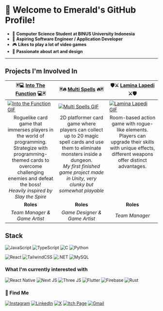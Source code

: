 # 👋 Welcome to Emerald's GitHub Profile!
- 🌱 **Computer Science Student at BINUS University Indonesia**
- 👀 **Aspiring Software Engineer / Application Developer**
- 🎮 **Likes to play a lot of video games**
- 🎨 **Passionate about art and design**
---
## Projects I'm Involved In
<table width="100%">
  <thead>
    <tr>
      <th width="33%">🃏💻 <a href="https://bgdc.itch.io/into-the-function">Into The Function</a> 💻🃏</th>
      <th width="33%">🃏🔥 <a href="https://bgdc.itch.io/multi-spells">Multi Spells</a> 🔥🃏</th>
      <th width="33%">🛡️⚔️ <a href="https://bgdc.itch.io/game-kelompok-2">Lamina Lapedi</a> ⚔️🛡️</th>
    </tr>
  </thead>
  <tbody>
    <tr>
      <td><a href="https://i.imgur.com/HPU2JTH"><img src="https://i.imgur.com/HPU2JTH.gif" alt="Into the Function GIF"/></a></td>
      <td><a href="https://i.imgur.com/wATr1dx"><img src="https://i.imgur.com/wATr1dx.gif" alt="Multi Spells GIF" /></a></td>
      <td><a href="https://i.imgur.com/IAflJ1B"><img src="https://i.imgur.com/IAflJ1B.gif" alt="Lamina Lapedi GIF"/></a></td>
    </tr>
    <tr>
      <td valign="text-top" align="center">Roguelike card game that immerses players in the world of programming.<br>Strategize with programming-themed cards to overcome challenging enemies and defeat the boss!<br><i>Heavily inspired by Slay the Spire</i></td>
      <td valign="text-top" align="center">2D platformer card game where players can collect up to 20 magic spell cards and use them to eliminate monsters inside a dungeon.<br><i>My first finished game project made in Unity, very clunky but somewhat playable</i></td>
      <td valign="text-top" align="center">Room-based action game with rogue-like elements. Players can upgrade their skills with unique effects, different weapons offer distinct advantages.</td>
    </tr>
    <tr>
      <td align="center"><b>Roles</b></td>
      <td align="center"><b>Roles</b></td>
      <td align="center"><b>Roles</b></td>
    </tr>
    <tr>
      <td align="center"><i>Team Manager & Game Artist</i></td>
      <td align="center"><i>Game Designer & Game Artist</i></td>
      <td align="center"><i>Team Manager</i></td>
    </tr>
  </tbody>
</table>

## Stack
![JavaScript](https://img.shields.io/badge/JavaScript-323330?style=for-the-badge&logo=javascript&logoColor=F7DF1E)
![TypeScript](https://img.shields.io/badge/TypeScript-007ACC?style=for-the-badge&logo=typescript&logoColor=white)
![C](https://img.shields.io/badge/C-00599C?style=for-the-badge&logo=c%2B%2B&logoColor=white)
![Python](https://img.shields.io/badge/Python-FFD43B?style=for-the-badge&logo=python&logoColor=blue)

![React](https://img.shields.io/badge/React-%2320232a.svg?style=for-the-badge&logo=react&logoColor=%2361DAFB)
![TailwindCSS](https://img.shields.io/badge/TailwindCSS-%23072f38.svg?style=for-the-badge&logo=tailwind-css&logoColor=white)
![.NET](https://img.shields.io/badge/.NET-%232C2052?style=for-the-badge&logo=.net&logoColor=white)
![MySQL](https://img.shields.io/badge/MySQL-%23112333.svg?style=for-the-badge&logo=mysql&logoColor=white)

### What I'm currently interested with
![React Native](https://img.shields.io/badge/React_Native-%2320232a.svg?style=for-the-badge&logo=react&logoColor=%2361DAFB)
![Next JS](https://img.shields.io/badge/Next_JS-black?style=for-the-badge&logo=next.js&logoColor=white)
![Three JS](https://img.shields.io/badge/Three%20JS-black?style=for-the-badge&logo=threedotjs&logoColor=white)
![Flutter](https://img.shields.io/badge/Flutter-%23112333.svg?style=for-the-badge&logo=Flutter&logoColor=white)
![Firebase](https://img.shields.io/badge/firebase-%232c1603?style=for-the-badge&logo=firebase&logoColor=ffcd34)
![Rust](https://img.shields.io/badge/Rust-black?style=for-the-badge&logo=rust&logoColor=#E57324)

### 🤝 Find Me
[![Instagram](https://img.shields.io/badge/Instagram-%23E4405F.svg?logo=Instagram&logoColor=white)](https://instagram.com/darwin_teg) 
[![LinkedIn](https://img.shields.io/badge/LinkedIn-%230077B5.svg?logo=linkedin&logoColor=white)](https://www.linkedin.com/in/darwin-donovan-darmadi/) 
[![X](https://img.shields.io/badge/X_%7C_Twitter-%23000000?logo=x&logoColor=white)](https://x.com/ThatEmeraldG)
[![Itch Page](https://img.shields.io/badge/itch.io-%23FA5C5C?logo=itchdotio&logoColor=white)](https://thatemeraldg.itch.io/)
[![Gmail](https://img.shields.io/badge/Gmail-%23EE8800.svg?logo=Gmail&logoColor=white)](mailto:darwin.donovan552@gmail.com)
